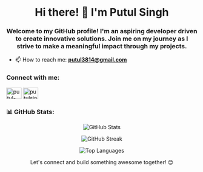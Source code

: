 <h1 align="center">Hi there! 👋 I'm Putul Singh</h1>
<h3 align="center">Welcome to my GitHub profile! I'm an aspiring developer driven to create innovative solutions. Join me on my journey as I strive to make a meaningful impact through my projects.</h3>

- 📫 How to reach me: **putul3814@gmail.com**

<h3 align="left">Connect with me:</h3>
<p align="left">
  <a href="https://linkedin.com/in/putul-singh" target="_blank"><img align="center" src="https://raw.githubusercontent.com/rahuldkjain/github-profile-readme-generator/master/src/images/icons/Social/linked-in-alt.svg" alt="putul-singh" height="30" width="40" /></a>
  <a href="https://instagram.com/putulsingh3814" target="_blank"><img align="center" src="https://raw.githubusercontent.com/rahuldkjain/github-profile-readme-generator/master/src/images/icons/Social/instagram.svg" alt="putulsingh3814" height="30" width="40" /></a>
</p>
<h3 align="left">📊 GitHub Stats:</h3>

<p align="center">
  <img src="https://github-readme-stats.vercel.app/api?username=putul03&show_icons=true&count_private=true&hide=issues&theme=algolia" alt="GitHub Stats" />
</p>

<p align="center">
  <img src="https://github-readme-streak-stats.herokuapp.com/?user=putul03&theme=algolia" alt="GitHub Streak" />
</p>

<p align="center">
  <img src="https://github-readme-stats.vercel.app/api/top-langs/?username=putul03&layout=compact&theme=algolia" alt="Top Languages" />
</p>



<p align="center">Let's connect and build something awesome together! 😊</p>

